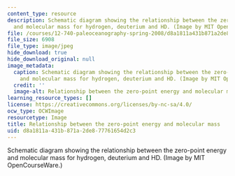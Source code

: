 ```yaml
---
content_type: resource
description: Schematic diagram showing the relationship between the zero-point energy
  and molecular mass for hydrogen, deuterium and HD. (Image by MIT OpenCourseWare.)
file: /courses/12-740-paleoceanography-spring-2008/d8a1811a431b871a2de877761654d2c3_12-740s08-th.jpg
file_size: 6908
file_type: image/jpeg
hide_download: true
hide_download_original: null
image_metadata:
  caption: Schematic diagram showing the relationship between the zero-point energy
    and molecular mass for hydrogen, deuterium and HD. (Image by MIT OpenCourseWare.)
  credit: ''
  image-alt: Relationship between the zero-point energy and molecular mass.
learning_resource_types: []
license: https://creativecommons.org/licenses/by-nc-sa/4.0/
ocw_type: OCWImage
resourcetype: Image
title: Relationship between the zero-point energy and molecular mass
uid: d8a1811a-431b-871a-2de8-77761654d2c3
---
```

Schematic diagram showing the relationship between the zero-point energy and molecular mass for hydrogen, deuterium and HD. (Image by MIT OpenCourseWare.)